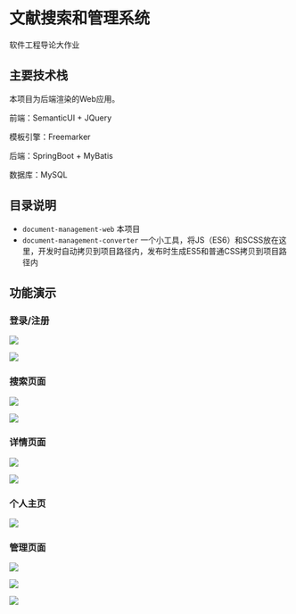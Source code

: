 # 文献搜索和管理系统

软件工程导论大作业

## 主要技术栈

本项目为后端渲染的Web应用。

前端：SemanticUI + JQuery

模板引擎：Freemarker

后端：SpringBoot + MyBatis

数据库：MySQL

## 目录说明

- `document-management-web`
  本项目
- `document-management-converter`
  一个小工具，将JS（ES6）和SCSS放在这里，开发时自动拷贝到项目路径内，发布时生成ES5和普通CSS拷贝到项目路径内

## 功能演示

### 登录/注册

![](https://gitee.com/Wave_SYJ/img-bed/raw/master/img/2022/01/20220116110405.png)

![](https://gitee.com/Wave_SYJ/img-bed/raw/master/img/2022/01/20220116110249.png)

### 搜索页面

![](https://gitee.com/Wave_SYJ/img-bed/raw/master/img/2022/01/20220116110519.png)

![](https://gitee.com/Wave_SYJ/img-bed/raw/master/img/2022/01/20220116110615.png)

### 详情页面

![](https://gitee.com/Wave_SYJ/img-bed/raw/master/img/2022/01/20220116110744.png)

![](https://gitee.com/Wave_SYJ/img-bed/raw/master/img/2022/01/20220116110822.png)

### 个人主页

![](https://gitee.com/Wave_SYJ/img-bed/raw/master/img/2022/01/20220116110928.png)

### 管理页面

![](https://gitee.com/Wave_SYJ/img-bed/raw/master/img/2022/01/20220116111024.png)

![](https://gitee.com/Wave_SYJ/img-bed/raw/master/img/2022/01/20220116111111.png)

![](https://gitee.com/Wave_SYJ/img-bed/raw/master/img/2022/01/20220116111218.png)
